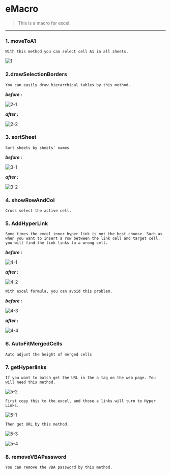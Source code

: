 # eMacro
> This is a macro for excel.

------

### 1. moveToA1

```
With this method you can select cell A1 in all sheets.
```



![1](https://github.com/ylsxch/eMacro/blob/master/resources/1.png)

### 2.drawSelectionBorders

```
You can easily draw hierarchical tables by this method.
```

***before :*** 

![2-1](https://github.com/ylsxch/eMacro/blob/master/resources/2-1.png)

***after :*** 

![2-2](https://github.com/ylsxch/eMacro/blob/master/resources/2-2.png)

### 3. sortSheet

```
Sort sheets by sheets' names
```

***before :*** 

![3-1](https://github.com/ylsxch/eMacro/blob/master/resources/3-1.png)

***after :*** 

![3-2](https://github.com/ylsxch/eMacro/blob/master/resources/3-2.png)

### 4. showRowAndCol

```
Cross select the active cell.
```

### 5. AddHyperLink

```
Some times the excel inner hyper link is not the best choose. Such as when you want to insert a row between the link cell and target cell, you will find the link links to a wrong cell.
```

***before :*** 

![4-1](https://github.com/ylsxch/eMacro/blob/master/resources/4-1.png)

***after :*** 

![4-2](https://github.com/ylsxch/eMacro/blob/master/resources/4-2.png)

```
With excel formula, you can avoid this problem.
```

***before :*** 

![4-3](https://github.com/ylsxch/eMacro/blob/master/resources/4-3.png)

***after :*** 

![4-4](https://github.com/ylsxch/eMacro/blob/master/resources/4-4.png)

### 6. AutoFitMergedCells

```
Auto adjust the height of merged cells
```

### 7. getHyperlinks

```
If you want to batch get the URL in the a tag on the web page. You will need this method.
```

![5-2](https://github.com/ylsxch/eMacro/blob/master/resources/emacro/5-2.png)

```
First copy this to the excel, and those a links will turn to Hyper Links.
```

![5-1](https://github.com/ylsxch/eMacro/blob/master/resources/5-1.png)

```
Then get URL by this method.
```

![5-3](https://github.com/ylsxch/eMacro/blob/master/resources/5-3.png)

![5-4](https://github.com/ylsxch/eMacro/blob/master/resources/5-4.png)

### 8. removeVBAPassword

```
You can remove the VBA password by this method.
```


